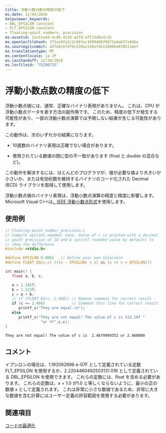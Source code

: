 ```yaml
---
title: 浮動小数点数の精度の低下
ms.date: 11/04/2016
helpviewer_keywords:
- DBL_EPSILON constant
- FLT_EPSILON constant
- floating-point numbers, precision
ms.assetid: 1acb1add-ac06-4134-a2fd-aff13d8c4c15
ms.openlocfilehash: 373ce9fa2c2c96fac349940076873a4a637a9dbe
ms.sourcegitcommit: a5fa9c6f4f0c239ac23be7de116066a978511de7
ms.translationtype: MT
ms.contentlocale: ja-JP
ms.lasthandoff: 12/20/2019
ms.locfileid: "75298715"
---
```

# <a name="why-floating-point-numbers-may-lose-precision"></a>浮動小数点数の精度の低下

浮動小数点値には、通常、正確なバイナリ表現がありません。 これは、CPU が浮動小数点データを表す方法の副作用です。 このため、精度の低下が発生する可能性があり、一部の浮動小数点演算では予期しない結果が生じる可能性があります。

この動作は、次のいずれかの結果になります。

- 10進数のバイナリ表現は正確でない場合があります。

- 使用されている数値の間に型の不一致があります (float と double の混合など)。

この動作を解決するには、ほとんどのプログラマが、値が必要な値より大きいか小さいか、または有効桁数を維持するバイナリのコード化された Decimal (BCD) ライブラリを取得して使用します。

浮動小数点値のバイナリ表現は、浮動小数点演算の精度と精度に影響します。 Microsoft Visual C++は[、IEEE 浮動小数点形式](ieee-floating-point-representation.md)を使用します。

## <a name="example"></a>使用例

```c
// Floating-point_number_precision.c
// Compile options needed: none. Value of c is printed with a decimal
// point precision of 10 and 6 (printf rounded value by default) to
// show the difference
#include <stdio.h>

#define EPSILON 0.0001   // Define your own tolerance
#define FLOAT_EQ(x,v) (((v - EPSILON) < x) && (x <( v + EPSILON)))

int main() {
   float a, b, c;

   a = 1.345f;
   b = 1.123f;
   c = a + b;
   // if (FLOAT_EQ(c, 2.468)) // Remove comment for correct result
   if (c == 2.468)            // Comment this line for correct result
      printf_s("They are equal.\n");
   else
      printf_s("They are not equal! The value of c is %13.10f "
                "or %f",c,c);
}
```

```Output
They are not equal! The value of c is  2.4679999352 or 2.468000
```

## <a name="comments"></a>コメント

イプシロンの場合は、1.192092896 e-07F として定義されている定数 FLT_EPSILON を使用するか、2.2204460492503131 016 として定義されている DBL_EPSILON を使用できます。 これらの定数には、float を含める必要があります。 これらの定数は、x + 1.0 が1.0 と等しくならないように、最小の正の数値 x として定義されます。 これは非常に小さな数値であるため、非常に大きな数値を含む計算にはユーザー定義の許容範囲を使用する必要があります。

## <a name="see-also"></a>関連項目

[コードの最適化](optimizing-your-code.md)
